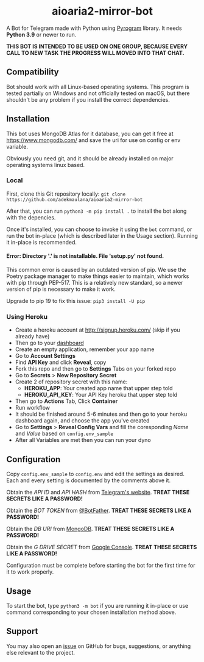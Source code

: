<h1 align="center">aioaria2-mirror-bot</h1>

A Bot for Telegram made with Python using [Pyrogram](https://github.com/pyrogram/pyrogram) library.
It needs **Python 3.9** or newer to run.

**THIS BOT IS INTENDED TO BE USED ON ONE GROUP, BECAUSE EVERY CALL TO NEW TASK THE PROGRESS WILL MOVED INTO THAT CHAT.**

## Compatibility

Bot should work with all Linux-based operating systems. This program is tested partially on Windows and not officially tested on macOS, but there shouldn't be any problem if you install the correct dependencies.

## Installation

This bot uses MongoDB Atlas for it database, you can get it free at <https://www.mongodb.com/> and save the uri for use on config or env variable.

Obviously you need git, and it should be already installed on major operating systems linux based.

### Local

First, clone this Git repository locally: `git clone https://github.com/adekmaulana/aioaria2-mirror-bot`

After that, you can run `python3 -m pip install .` to install the bot along with the depencies.

Once it's installed, you can choose to invoke it using the `bot` command, or run the bot in-place (which is described later in the Usage section). Running it in-place is recommended.

#### Error: Directory '.' is not installable. File 'setup.py' not found.

This common error is caused by an outdated version of pip. We use the Poetry package manager to make things easier to maintain, which works with pip through PEP-517. This is a relatively new standard, so a newer version of pip is necessary to make it work.

Upgrade to pip 19 to fix this issue: `pip3 install -U pip`

### Using Heroku

- Create a heroku account at <http://signup.heroku.com/> (skip if you already have)
- Then go to your [dashboard](https://dashboard.heroku.com/apps)
- Create an empty application, remember your app name
- Go to **Account Settings**
- Find **API Key** and click **Reveal**, copy
- Fork this repo and then go to **Settings** Tabs on your forked repo
- Go to **Secrets** > **New Repository Secret**
- Create 2 of repository secret with this name:
  - **HEROKU_APP**: Your created app name that upper step told
  - **HEROKU_API_KEY**: Your API Key heroku that upper step told
- Then go to **Actions** Tab, Click **Container**
- Run workflow
- It should be finished around 5-6 minutes and then go to your heroku dashboard again, and choose the app you've created
- Go to **Settings** > **Reveal Config Vars** and fill the coresponding _Name_ and _Value_ based on `config.env_sample`
- After all Variables are met then you can run your dyno

## Configuration

Copy `config.env_sample` to `config.env` and edit the settings as desired. Each and every setting is documented by the comments above it.

Obtain the _API ID_ and _API HASH_ from [Telegram's website](https://my.telegram.org/apps). **TREAT THESE SECRETS LIKE A PASSWORD!**

Obtain the _BOT TOKEN_ from [@BotFather](https://t.me/BotFather). **TREAT THESE SECRETS LIKE A PASSWORD!**

Obtain the _DB URI_ from [MongoDB](https://www.mongodb.com/try). **TREAT THESE SECRETS LIKE A PASSWORD!**

Obtain the _G DRIVE SECRET_ from [Google Console](https://console.cloud.google.com/apis/credentials). **TREAT THESE SECRETS LIKE A PASSWORD!**

Configuration must be complete before starting the bot for the first time for it to work properly.

## Usage

To start the bot, type `python3 -m bot` if you are running it in-place or use command corresponding to your chosen installation method above.

## Support

You may also open an [issue](https://github.com/adekmaulana/aioaria2-mirror-bot/issues) on GitHub for bugs, suggestions, or anything else relevant to the project.
